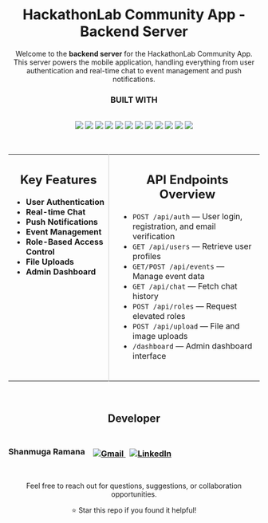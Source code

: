 <div align="center">

# HackathonLab Community App - Backend Server

Welcome to the **backend server** for the HackathonLab Community App. This server powers the mobile application, handling everything from user authentication and real-time chat to event management and push notifications.


<strong><h3>BUILT WITH</h3></strong>
<br>
<img src="https://img.shields.io/badge/Node.js-339933?style=for-the-badge&logo=nodedotjs&logoColor=white" />
<img src="https://img.shields.io/badge/Express.js-000000?style=for-the-badge&logo=express&logoColor=white" />
<img src="https://img.shields.io/badge/MongoDB-4EA94B?style=for-the-badge&logo=mongodb&logoColor=white" />
<img src="https://img.shields.io/badge/Mongoose-880000?style=for-the-badge&logo=mongoose&logoColor=white" />
<img src="https://img.shields.io/badge/Socket.IO-010101?style=for-the-badge&logo=socketdotio&logoColor=white" />
<img src="https://img.shields.io/badge/JWT-000000?style=for-the-badge&logo=jsonwebtokens&logoColor=white" />
<img src="https://img.shields.io/badge/bcrypt.js-003A70?style=for-the-badge" />
<img src="https://img.shields.io/badge/Firebase-FFCA28?style=for-the-badge&logo=firebase&logoColor=black" />
<img src="https://img.shields.io/badge/ImageKit-0689D8?style=for-the-badge" />
<img src="https://img.shields.io/badge/Multer-333333?style=for-the-badge" />
<img src="https://img.shields.io/badge/EJS-3178C6?style=for-the-badge" />
<img src="https://img.shields.io/badge/JavaScript-F7DF1E?style=for-the-badge&logo=javascript&logoColor=black" />


<br>

<table>
  <tr>
    <td valign="top" width="40%">

<h2><div align="center">
Key Features</div></h2>

- **User Authentication**  
- **Real-time Chat**  
- **Push Notifications**  
- **Event Management**  
- **Role-Based Access Control**  
- **File Uploads**  
- **Admin Dashboard**  

</td>
<td valign="top" width="60%" style="border-left:1px solid #ccc; padding-left:20px;">

<h2><div align="center">
API Endpoints Overview</div></h2>

- `POST /api/auth` — User login, registration, and email verification  
- `GET /api/users` — Retrieve user profiles  
- `GET/POST /api/events` — Manage event data  
- `GET /api/chat` — Fetch chat history  
- `POST /api/roles` — Request elevated roles  
- `POST /api/upload` — File and image uploads  
- `/dashboard` — Admin dashboard interface  
<br>
</td>
  </tr>
</table>

<br>

## Developer

<div style="display: flex; align-items: center; gap: 16px;">

  <h3>Shanmuga Ramana<h3>

  <div>
    <div style="margin-top: 8px;">
      <a href="mailto:shanmugaramana27@gmail.com" target="_blank" title="Send Email">
        <img src="https://img.shields.io/badge/Gmail-D14836?style=for-the-badge&logo=gmail&logoColor=white" alt="Gmail" />
      </a>
      <a href="https://www.linkedin.com/in/your-linkedin-profile" target="_blank" style="margin-left: 8px;">
        <img src="https://img.shields.io/badge/LinkedIn-Profile-0A66C2?style=for-the-badge&logo=linkedin&logoColor=white" alt="LinkedIn" />
      </a>
    </div>
  </div>

</div>
<br>
<p style="margin-top: 12px;">
Feel free to reach out for questions, suggestions, or collaboration opportunities.
</p>

⭐️ Star this repo if you found it helpful!
</div>
